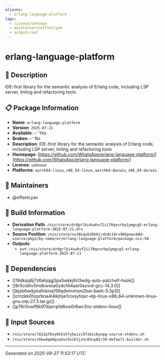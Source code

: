 ```yaml
---
aliases:
  - erlang-language-platform
tags:
  - license/unknown
  - maintainers/offsetcyan
  - outputs/out
---
```


# erlang-language-platform

## 📝 Description

IDE-first library for the semantic analysis of Erlang code, including LSP server, linting and refactoring tools

## 📋 Package Information

- **Name**: `erlang-language-platform`
- **Version**: `2025-07-21`
- **Available**: ✅ Yes
- **Broken**: ✅ No
- **Description**: IDE-first library for the semantic analysis of Erlang code, including LSP server, linting and refactoring tools
- **Homepage**: [https://github.com/WhatsApp/erlang-language-platform/](https://github.com/WhatsApp/erlang-language-platform/)
- **License**: `unknown`
- **Platforms**: `aarch64-linux`, `x86_64-linux`, `aarch64-darwin`, `x86_64-darwin`
## 👥 Maintainers

- @offsetcyan


## 🔧 Build Information

- **Derivation Path**: `/nix/store/dr0grlbi4swhvf2ii70qvvrhp1ymgcg5-erlang-language-platform-2025-07-21.drv`
- **Source Position**: `/nix/store/ns30sqxb36k8jrds8z18rv96bpnwc60d-source/pkgs/by-name/er/erlang-language-platform/package.nix:58`
- **Outputs**:
  - `out`:  `/nix/store/dr0grlbi4swhvf2ii70qvvrhp1ymgcg5-erlang-language-platform-2025-07-21`

## 🔗 Dependencies

- [[19dkqq6j7z6ahjqgj3pa5wkkj6rl3wdg-auto-patchelf-hook]]
- [[6r5cldhv0mdkwwia0zdchk4aar0azvrd-gcc-14.3.0]]
- [[bjsb6wdjykafnkixq156qdvmxhsm2bai-bash-5.3p3]]
- [[cmzkk0hqsrbna4i4ikjhjw1civsyhqxr-elp-linux-x86_64-unknown-linux-gnu-otp-27.3.tar.gz]]
- [[p76r0cwlf6k97ibprrpfd8xw0r8wc3nx-stdenv-linux]]

## 📁 Input Sources

- `/nix/store/l622p70vy8k5sh7y5wizi5f2mic6ynpg-source-stdenv.sh`
- `/nix/store/shkw4qm9qcw5sc5n1k5jznc83ny02r39-default-builder.sh`

---
*Generated on 2025-09-27 11:53:17 UTC*
